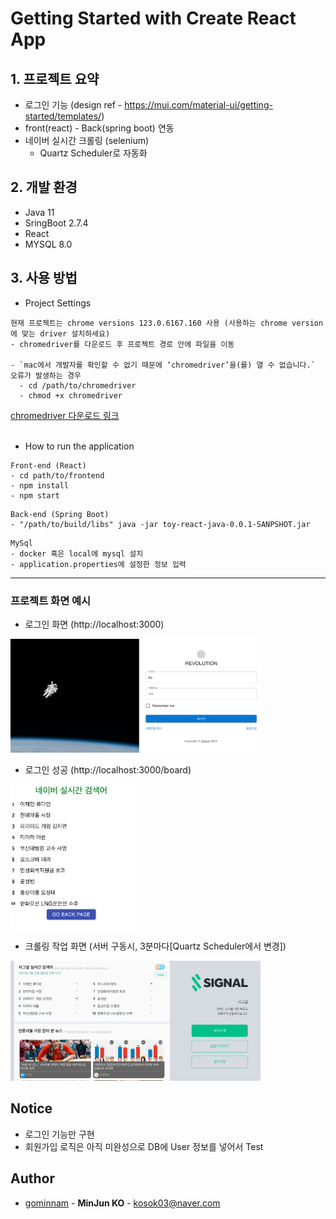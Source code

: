 # Getting Started with Create React App

## 1. 프로젝트 요약
- 로그인 기능 (design ref - https://mui.com/material-ui/getting-started/templates/)
- front(react) - Back(spring boot) 연동
- 네이버 실시간 크롤링 (selenium)
  - Quartz Scheduler로 자동화



## 2. 개발 환경
- Java 11
- SringBoot 2.7.4
- React
- MYSQL 8.0


## 3. 사용 방법 

- Project Settings

```
현재 프로젝트는 chrome versions 123.0.6167.160 사용 (사용하는 chrome version에 맞는 driver 설치하세요)
- chromedriver를 다운로드 후 프로젝트 경로 안에 파일을 이동

- `mac에서 개발자를 확인할 수 없기 때문에 ‘chromedriver’을(를) 열 수 없습니다.` 오류가 발생하는 경우
  - cd /path/to/chromedriver
  - chmod +x chromedriver
```
[chromedriver 다운로드 링크](https://googlechromelabs.github.io/chrome-for-testing/#stable)
<br><br>

- How to run the application
```
Front-end (React)
- cd path/to/frontend
- npm install
- npm start
```

```
Back-end (Spring Boot)
- "/path/to/build/libs" java -jar toy-react-java-0.0.1-SANPSHOT.jar
```

```angular2html
MySql
- docker 혹은 local에 mysql 설치
- application.properties에 설정한 정보 입력
```

--------------

### 프로젝트 화면 예시

- 로그인 화면 (http://localhost:3000)

<img src="src/main/resources/static/static/img/readme/login-page.png" alt="login page" style="max-width: 400px; height: auto;">

- 로그인 성공 (http://localhost:3000/board)

<img src="src/main/resources/static/static/img/readme/board-page.png" alt="board page" style="max-width: 200px; height: auto;">

- 크롤링 작업 화면 (서버 구동시, 3분마다[Quartz Scheduler에서 변경])

<img src="src/main/resources/static/static/img/readme/selenium_crawling.png" alt="crawling" style="max-width: 400px; height: auto;">

## Notice
- 로그인 기능만 구현 
- 회원가입 로직은 아직 미완성으로 DB에 User 정보를 넣어서 Test

## Author
- [gominnam](https://github.com/gominnam) - **MinJun KO** - <kosok03@naver.com>

